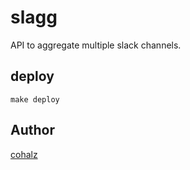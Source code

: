 # slagg
API to aggregate multiple slack channels.

## deploy

`make deploy`

## Author

[cohalz](https://github.com/cohalz)